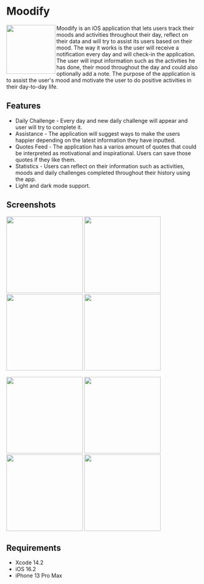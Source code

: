 # Moodify

<img src="https://i.postimg.cc/rFmD5Z5G/image.png)" align="left" width=128 height=128> Moodify is an iOS application that lets users track their moods and activities throughout their day, reflect on their data and will try to assist its users based on their mood.
The way it works is the user will receive a notification every day and will check-in the application. The user will input information such as the activities he has done, their mood throughout the day and could also optionally add a note.
The purpose of the application is to assist the user's mood and motivate the user to do positive activities in their day-to-day life.

## Features

* Daily Challenge - Every day and new daily challenge will appear and user will try to complete it.
* Assistance - The application will suggest ways to make the users happier depending on the latest information they have inputted.
* Quotes Feed - The application has a varios amount of quotes that could be interpreted as motivational and inspirational. Users can save those quotes if they like them.
* Statistics - Users can reflect on their information such as activities, moods and daily challenges completed throughout their history using the app.
* Light and dark mode support.

## Screenshots

<p>
<img src="https://i.postimg.cc/J7JZ4gK0/Activities-Chart.png" width=200>
<img src="https://i.postimg.cc/fyx92tkm/Activity-View.png" width=200>
<img src="https://i.postimg.cc/gJ22fg4Y/Assistance-View.png" width=200>
<img src="https://i.postimg.cc/DyPG1X9K/Calendar-View.png" width=200>
</p>
<p>
<img src="https://i.postimg.cc/rpKt6YK8/HomeView.png" width=200>
<img src="https://i.postimg.cc/y8fSbz6Q/MoodView.png" width=200>
<img src="https://i.postimg.cc/6p6vcQK4/New-Entry-View.png" width=200>
<img src="https://i.postimg.cc/xT2HkRFR/Quotes-View.png" width=200>
</p>

## Requirements

* Xcode 14.2
* iOS 16.2
* iPhone 13 Pro Max
